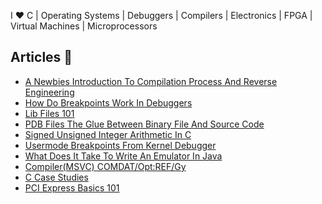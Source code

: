 I ❤️ C | Operating Systems | Debuggers | Compilers | Electronics | FPGA | Virtual Machines | Microprocessors

## Articles 🌱

- [A Newbies Introduction To Compilation Process And Reverse Engineering](https://github.com/vineelkovvuri/vineelkovvuri/blob/master/articles/a-newbies-introduction-to-compilation-process-and-reverse-engineering/Readme.md)
- [How Do Breakpoints Work In Debuggers](https://github.com/vineelkovvuri/vineelkovvuri/blob/master/articles/How-Do-Breakpoints-Work-In-Debuggers/Readme.md)
- [Lib Files 101](https://github.com/vineelkovvuri/vineelkovvuri/blob/master/articles/Lib-Files-101/Readme.md)
- [PDB Files The Glue Between Binary File And Source Code](https://github.com/vineelkovvuri/vineelkovvuri/blob/master/articles/PDB-Files-The-glue-between-the-binary-file-and-source-code/Readme.md)
- [Signed Unsigned Integer Arithmetic In C](https://github.com/vineelkovvuri/vineelkovvuri/blob/master/articles/Signed-Unsigned-Integer-Arithmetic-in-C/Readme.md)
- [Usermode Breakpoints From Kernel Debugger](https://github.com/vineelkovvuri/vineelkovvuri/blob/master/articles/Usermode-Breakpoints-From-KD/Readme.md)
- [What Does It Take To Write An Emulator In Java](https://github.com/vineelkovvuri/vineelkovvuri/blob/master/articles/What-Does-It-Take-To-Write-An-Emulator-In-Java/Readme.md)
- [Compiler(MSVC) COMDAT/Opt:REF/Gy](https://github.com/vineelkovvuri/vineelkovvuri/blob/master/articles/Compiler(MSVC)_COMDAT_OptREF_Gy/Readme.md)
- [C Case Studies](https://github.com/vineelkovvuri/vineelkovvuri/blob/master/articles/C-Case-Studies/Readme.md)
- [PCI Express Basics 101](https://github.com/vineelkovvuri/vineelkovvuri/blob/master/articles/PCI-Express-Basics-101/Readme.md)

<!--
**vineelkovvuri/vineelkovvuri** is a ✨ _special_ ✨ repository because its `README.md` (this file) appears on your GitHub profile.

Here are some ideas to get you started:

- 🔭 I’m currently working on ...
- 🌱 I’m currently learning ...
- 👯 I’m looking to collaborate on ...
- 🤔 I’m looking for help with ...
- 💬 Ask me about ...
- 📫 How to reach me: ...
- 😄 Pronouns: ...
- ⚡ Fun fact: ...
-->

